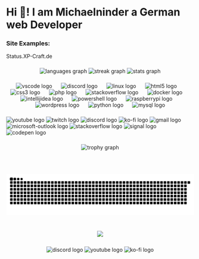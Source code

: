<h1 align="left">Hi 👋! I am Michaelninder a German web Developer</h1>
<h3 align="left">Site Examples:</h3>
<p>Status.XP-Craft.de</p>

###

<div align="center">
  <img src="https://github-readme-stats.vercel.app/api/top-langs?username=Michaelninder&locale=en&hide_title=true&layout=compact&card_width=320&langs_count=5&theme=dracula&hide_border=true" height="150" alt="languages graph"  />
  <img src="https://streak-stats.demolab.com?user=Michaelninder&locale=en&mode=daily&theme=dracula&hide_border=true&border_radius=5&date_format=M%20j%5B,%20Y%5D" height="150" alt="streak graph"  />
  <img src="https://github-readme-stats.vercel.app/api?username=Michaelninder&hide_title=false&hide_rank=true&show_icons=true&include_all_commits=true&count_private=true&disable_animations=false&theme=dracula&locale=en&hide_border=true&custom_title=Stats%20on%20Github" height="150" alt="stats graph"  />
</div>

###

<div align="center">
  <img src="https://skillicons.dev/icons?i=vscode" height="30" alt="vscode logo"  />
  <img width="16" />
  <img src="https://skillicons.dev/icons?i=discord" height="30" alt="discord logo"  />
  <img width="16" />
  <img src="https://skillicons.dev/icons?i=linux" height="30" alt="linux logo"  />
  <img width="16" />
  <img src="https://cdn.jsdelivr.net/gh/devicons/devicon/icons/html5/html5-original.svg" height="30" alt="html5 logo"  />
  <img width="16" />
  <img src="https://cdn.jsdelivr.net/gh/devicons/devicon/icons/css3/css3-original.svg" height="30" alt="css3 logo"  />
  <img width="16" />
  <img src="https://skillicons.dev/icons?i=php" height="30" alt="php logo"  />
  <img width="16" />
  <img src="https://skillicons.dev/icons?i=stackoverflow" height="30" alt="stackoverflow logo"  />
  <img width="16" />
  <img src="https://skillicons.dev/icons?i=docker" height="30" alt="docker logo"  />
  <img width="16" />
  <img src="https://skillicons.dev/icons?i=idea" height="30" alt="intellijidea logo"  />
  <img width="16" />
  <img src="https://skillicons.dev/icons?i=powershell" height="30" alt="powershell logo"  />
  <img width="16" />
  <img src="https://skillicons.dev/icons?i=raspberrypi" height="30" alt="raspberrypi logo"  />
  <img width="16" />
  <img src="https://skillicons.dev/icons?i=wordpress" height="30" alt="wordpress logo"  />
  <img width="16" />
  <img src="https://cdn.jsdelivr.net/gh/devicons/devicon/icons/python/python-original.svg" height="30" alt="python logo"  />
  <img width="16" />
  <img src="https://cdn.jsdelivr.net/gh/devicons/devicon/icons/mysql/mysql-original.svg" height="30" alt="mysql logo"  />
</div>

###

<div align="left">
  <img src="https://img.shields.io/static/v1?message=Youtube&logo=youtube&label=&color=FF0000&logoColor=white&labelColor=&style=for-the-badge" height="35" alt="youtube logo"  />
  <img src="https://img.shields.io/static/v1?message=Twitch&logo=twitch&label=&color=9146FF&logoColor=white&labelColor=&style=for-the-badge" height="35" alt="twitch logo"  />
  <img src="https://img.shields.io/static/v1?message=Discord&logo=discord&label=&color=7289DA&logoColor=white&labelColor=&style=for-the-badge" height="35" alt="discord logo"  />
  <img src="https://img.shields.io/static/v1?message=Ko-fi&logo=ko-fi&label=&color=F16061&logoColor=white&labelColor=&style=for-the-badge" height="35" alt="ko-fi logo"  />
  <img src="https://img.shields.io/static/v1?message=Gmail&logo=gmail&label=&color=D14836&logoColor=white&labelColor=&style=for-the-badge" height="35" alt="gmail logo"  />
  <img src="https://img.shields.io/static/v1?message=Outlook&logo=microsoft-outlook&label=&color=0078D4&logoColor=white&labelColor=&style=for-the-badge" height="35" alt="microsoft-outlook logo"  />
  <img src="https://img.shields.io/static/v1?message=Stackoverflow&logo=stackoverflow&label=&color=FE7A16&logoColor=white&labelColor=&style=for-the-badge" height="35" alt="stackoverflow logo"  />
  <img src="https://img.shields.io/static/v1?message=Signal&logo=signal&label=&color=039BE5&logoColor=white&labelColor=&style=for-the-badge" height="35" alt="signal logo"  />
  <img src="https://img.shields.io/static/v1?message=Codepen&logo=codepen&label=&color=000000&logoColor=white&labelColor=&style=for-the-badge" height="35" alt="codepen logo"  />
</div>

###

<div align="center">
  <img src="https://github-profile-trophy.vercel.app?username=Michaelninder&" height="150" alt="trophy graph"  />
</div>

###

<br clear="both">

<!--div align="center">
  <a href="https://open.spotify.com/user/Michaelninder">
    <img src="https://spotify-recently-played-readme.vercel.app/api?user=Michaelninder&count=5&unique=true" alt="Spotify recently played"  />
  </a>
</div-->

###

<picture>
  <source media="(prefers-color-scheme: dark)" srcset="https://raw.githubusercontent.com/Michaelninder/Michaelninder/output/github-snake-dark.svg" />
  <source media="(prefers-color-scheme: light)" srcset="https://raw.githubusercontent.com/Michaelninder/Michaelninder/output/github-snake.svg" />
  <img alt="github-snake" src="https://raw.githubusercontent.com/Michaelninder/Michaelninder/output/github-snake.svg" />
</picture>
<!--img src="https://raw.githubusercontent.com/Michaelninder/Michaelninder/output/snake.svg" alt="Snake animation" /-->

###

<br clear="both">

<div align="center">
  <img src="https://profile-counter.glitch.me/Michaelninder/count.svg?"  />
</div>

###

<div align="center">
  <img src="https://raw.githubusercontent.com/maurodesouza/profile-readme-generator/master/src/assets/icons/social/discord/default.svg" width="52" height="40" alt="discord logo"  />
  <img src="https://raw.githubusercontent.com/maurodesouza/profile-readme-generator/master/src/assets/icons/social/youtube/default.svg" width="52" height="40" alt="youtube logo"  />
  <img src="https://raw.githubusercontent.com/maurodesouza/profile-readme-generator/master/src/assets/icons/social/ko-fi/default.svg" width="52" height="40" alt="ko-fi logo"  />
</div>

###
